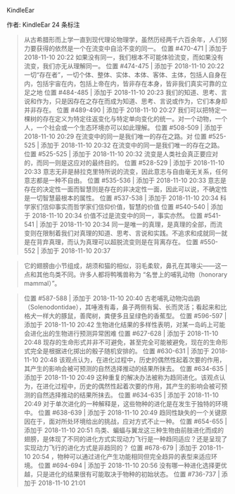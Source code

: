 KindleEar

作者: KindleEar
24 条标注
> 从古希腊形而上学一直到现代理论物理学，虽然历经两千六百余年，人们努力要获得的依然是一个在流变中自洽不变的同一。
> 位置 #470-471 | 添加于 2018-11-10 20:22
> 如果没有同一，我们根本不可能体验流变，而如果没有流变，我们亦无从理解同一。
> 位置 #474-475 | 添加于 2018-11-10 20:22
> 一切“存在者”，一切个体、整体、实体、本体、客体、主体，包括人自身在内，包括宇宙在内，包括上帝在内，皆非存在本身，皆非我们真实可靠的立足之地
> 位置 #484-485 | 添加于 2018-11-10 20:23
> 我们的知道、思考、言说和作为，只是因存在之存在而成为知道、思考、言说或作为，它们本身却并非存在。
> 位置 #489-490 | 添加于 2018-11-10 20:27
> 我们可以把特定一棵树的存在定义为特定往返变化与特定单向变化的统一。对一个动物，一个人，一个社会或一个生态环境亦可以如此理解。
> 位置 #508-509 | 添加于 2018-11-10 20:29
> 在流变中的同一是我们唯一的存在之路。对
> 位置 #525-525 | 添加于 2018-11-10 20:32
> 在流变中的同一是我们唯一的存在之路。
> 位置 #525-525 | 添加于 2018-11-10 20:32
> 流变是人类社会真正要应对的，而同一则是这应对的最终目的。
> 位置 #528-529 | 添加于 2018-11-10 20:33
> 意志无非是赫拉克里特所说的流变，因此意志与自由毫无关系，任何意志都是一种不自由。
> 位置 #535-536 | 添加于 2018-11-10 20:33
> 意志是存在的决定性一面而智慧则是存在的非决定性一面，因此可以说，不确定性是一切智慧最根本的属性。
> 位置 #537-538 | 添加于 2018-11-10 20:34
> 科学家们信仰事实而哲学家们信仰价值，智慧的价值
> 位置 #540-540 | 添加于 2018-11-10 20:34
> 价值不过是流变中的同一，事实亦然。
> 位置 #541-541 | 添加于 2018-11-10 20:34
> 同一是唯一的真理，是真理的全部，而流变则在限制着我们对真理的知道、思考、言说和实践。不追求和成就同一就是在背弃真理，而认为真理可以超脱流变则是在背离存在。
> 位置 #550-552 | 添加于 2018-11-10 20:37

> 它的翅膀由小节组成，胡须和猫的相似，羽毛柔软，鼻孔在其喙尖——这一点和其他鸟类不同。许多人都将鸭嘴兽称为 “名誉上的哺乳动物（honorary mammal）”。

> 位置 #587-588 | 添加于 2018-11-10 20:40
> 古老哺乳动物沟齿鼩（Solenodontidae），其唾液有毒，鼻子两侧有髯、长而灵活；看起来和比格犬一样大的豚鼠，善爬树，粪便多且呈绿色的香蕉型。
> 位置 #596-597 | 添加于 2018-11-10 20:42
> 生物进化结果的多样性表明，对某一岛屿上可能会进化出的生物进行预测异常困难
> 位置 #627-628 | 添加于 2018-11-10 20:48
> 现存的生命形式并非不可避免，甚至完全可能被避免，现在的生命形式完全是根据进化掷出的骰子随机安排的。
> 位置 #630-631 | 添加于 2018-11-10 20:48
> 该观点认为，在进化过程中，历史的偶然性起着次要的作用，其产生的影响会被可预测的自然选择推动的结果所抹去。
> 位置 #634-635 | 添加于 2018-11-10 20:49
> 这种重复的解决办法被称为趋同进化。该观点认为，在进化过程中，历史的偶然性起着次要的作用，其产生的影响会被可预测的自然选择推动的结果所抹去。
> 位置 #634-635 | 添加于 2018-11-10 20:49
> 对于单次进化的一种解释是，这些物种的进化是在发生于独特的环境中。
> 位置 #638-639 | 添加于 2018-11-10 20:49
> 趋同性缺失的一个关键原因在于，面对所处环境给出的挑战，应对方式不止一种。
> 位置 #654-655 | 添加于 2018-11-10 20:51
> 鸟类、蝙蝠与翼龙这三种生物由前肢进化而成的翅膀，是体现了不同的进化方式实现动力飞行是一种趋同适应？还是呈现了实现动力飞行的进化方式是非趋同的？
> 位置 #678-679 | 添加于 2018-11-10 20:54
> ，物种可以通过进化产生功能相同但完全趋异的表型来适应环境。
> 位置 #694-694 | 添加于 2018-11-10 20:56
> 没有哪一种进化选择更优越，只是进化的结果很有可能取决于物种的初始状态。
> 位置 #736-737 | 添加于 2018-11-10 21:01